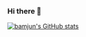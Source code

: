 ### Hi there 👋

<!--
**bamjun/bamjun** is a ✨ _special_ ✨ repository because its `README.md` (this file) appears on your GitHub profile.

Here are some ideas to get you started:

- 🔭 I’m currently working on ...
- 🌱 I’m currently learning ...
- 👯 I’m looking to collaborate on ...
- 🤔 I’m looking for help with ...
- 💬 Ask me about ...
- 📫 How to reach me: ...
- 😄 Pronouns: ...
- ⚡ Fun fact: ...
-->
[![bamjun's GitHub stats](https://github-readme-stats.vercel.app/api?username=bamjun&show_icons=true&theme=radical)](https://github.com/bamjun)

